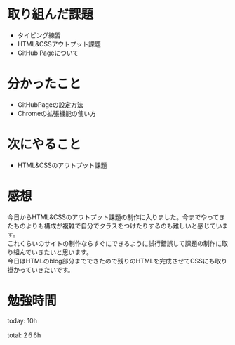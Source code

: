 #  取り組んだ課題
- タイピング練習
- HTML&CSSアウトプット課題
- GitHub Pageについて

# 分かったこと
- GitHubPageの設定方法
- Chromeの拡張機能の使い方
  
# 次にやること
- HTML&CSSのアウトプット課題

# 感想
今日からHTML&CSSのアウトプット課題の制作に入りました。今までやってきたものよりも構成が複雑で自分でクラスをつけたりするのも難しいと感じています。  
これくらいのサイトの制作ならすぐにできるように試行錯誤して課題の制作に取り組んでいきたいと思います。  
今日はHTMLのblog部分までできたので残りのHTMLを完成させてCSSにも取り掛かっていきたいです。

# 勉強時間
today: 10h

total: 2６6h
